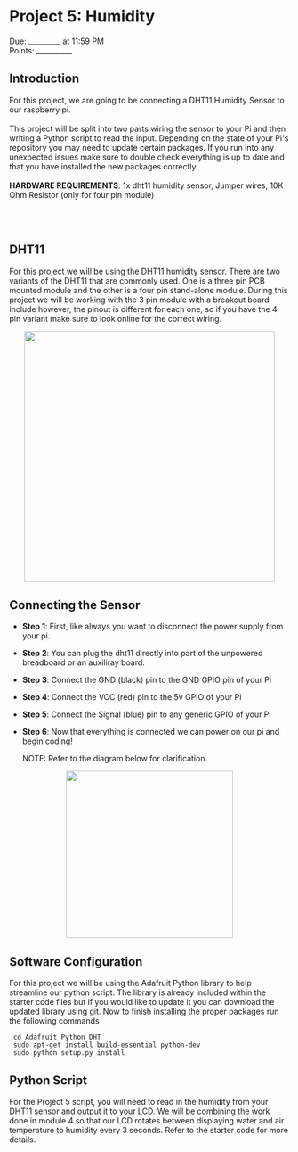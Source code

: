 
# Project 5: Humidity
Due: _________ at 11:59 PM <br>
Points: __________


## Introduction
For this project, we are going to be connecting a DHT11 Humidity Sensor to our raspberry pi.
<br><br>
This project will be split into two parts wiring the sensor to your Pi and then writing a Python script to read the input. Depending on the state of your Pi's repository you may need to update certain packages. If you run into any unexpected issues make sure to double check everything is up to date and that you have installed the new packages correctly.
<br><br>
**HARDWARE REQUIREMENTS**: 1x dht11 humidity sensor, Jumper wires, 10K Ohm Resistor (only for four pin module)

<br><br>
## DHT11
For this project we will be using the DHT11 humidity sensor. There are two variants of the DHT11 that are commonly used. One is a three pin PCB mounted module and the other is a four pin stand-alone module. During this project we will be working with the 3 pin module with a breakout board include however, the pinout is different for each one, so if you have the 4 pin variant make sure to look online for the correct wiring.
<p align="center">
  <img src="https://github.com/brhn-4/INTAG-RasPi-Modules/assets/71796616/de5f19de-5628-4e87-bfa1-9a4e7d7cedee" width="450" />
</p>




## Connecting the Sensor

- **Step 1**: First, like always you want to disconnect the power supply from your pi.
- **Step 2**: You can plug the dht11 directly into part of the unpowered breadboard or an auxiliray board.  
- **Step 3**: Connect the GND (black) pin to the GND GPIO pin of your Pi
- **Step 4**: Connect the VCC (red) pin to the 5v GPIO of your Pi
- **Step 5**: Connect the Signal (blue) pin to any generic GPIO of your Pi
- **Step 6**: Now that everything is connected we can power on our pi and begin coding!

  NOTE: Refer to the diagram below for clarification.


<p align="center">
  <img src="https://github.com/brhn-4/INTAG-RasPi-Modules/assets/71796616/c42eaaaa-4ab4-4239-a1c6-69ce54dbcc29" width="300" />
</p>


## Software Configuration

For this project we will be using the Adafruit Python library to help streamline our python script. The library is already included within the starter code files but if you would like to update it you can download the updated library using git. Now to finish installing the proper packages run the following commands
`````````
 cd Adafruit_Python_DHT
 sudo apt-get install build-essential python-dev
 sudo python setup.py install
`````````

## Python Script
For the Project 5 script, you will need to read in the humidity from your DHT11 sensor and output it to your LCD. We will be combining the work done in module 4 so that our LCD rotates between displaying water and air temperature to humidity every 3 seconds. Refer to the starter code for more details.
























